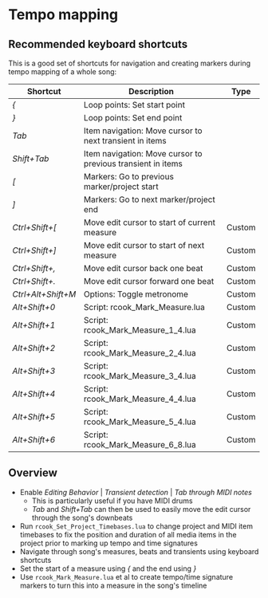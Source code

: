 # Tempo mapping

## Recommended keyboard shortcuts

This is a good set of shortcuts for navigation and creating markers during
tempo mapping of a whole song:

| Shortcut           | Description                                  | Type   |
| ---                | ---                                          | ---    |
| _{_                | Loop points: Set start point                 |        |
| _}_                | Loop points: Set end point                   |        |
| _Tab_              | Item navigation: Move cursor to next transient in items     |   |
| _Shift+Tab_        | Item navigation: Move cursor to previous transient in items |   |
| _[_                | Markers: Go to previous marker/project start |        |
| _]_                | Markers: Go to next marker/project end       |        |
| _Ctrl+Shift+[_     | Move edit cursor to start of current measure | Custom |
| _Ctrl+Shift+]_     | Move edit cursor to start of next measure    | Custom |
| _Ctrl+Shift+,_     | Move edit cursor back one beat               | Custom |
| _Ctrl+Shift+._     | Move edit cursor forward one beat            | Custom |
| _Ctrl+Alt+Shift+M_ | Options: Toggle metronome                    | Custom |
| _Alt+Shift+0_      | Script: rcook_Mark_Measure.lua               | Custom |
| _Alt+Shift+1_      | Script: rcook_Mark_Measure_1_4.lua           | Custom |
| _Alt+Shift+2_      | Script: rcook_Mark_Measure_2_4.lua           | Custom |
| _Alt+Shift+3_      | Script: rcook_Mark_Measure_3_4.lua           | Custom |
| _Alt+Shift+4_      | Script: rcook_Mark_Measure_4_4.lua           | Custom |
| _Alt+Shift+5_      | Script: rcook_Mark_Measure_5_4.lua           | Custom |
| _Alt+Shift+6_      | Script: rcook_Mark_Measure_6_8.lua           | Custom |

## Overview

* Enable _Editing Behavior_ \| _Transient detection_ \| _Tab through MIDI notes_
  * This is particularly useful if you have MIDI drums
  * _Tab_ and _Shift+Tab_ can then be used to easily move the edit cursor through the song's downbeats
* Run `rcook_Set_Project_Timebases.lua` to change project and MIDI item timebases to fix the position and duration of all media items in the project prior to marking up tempo and time signatures
* Navigate through song's measures, beats and transients using keyboard shortcuts
* Set the start of a measure using _{_ and the end using _}_
* Use `rcook_Mark_Measure.lua` et al to create tempo/time signature markers to turn this into a measure in the song's timeline
